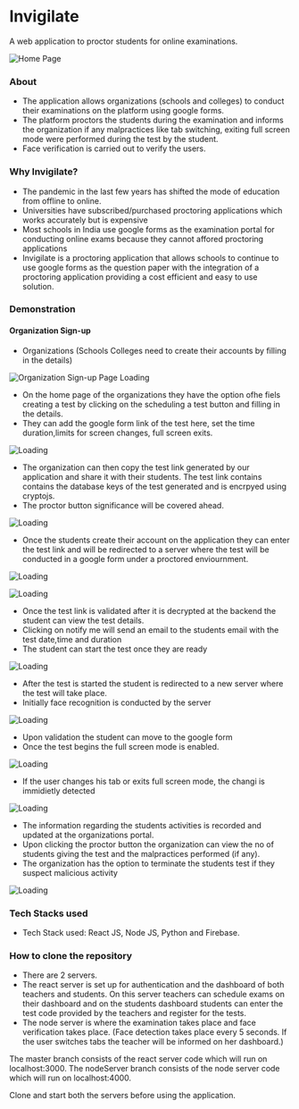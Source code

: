 # Invigilate
A web application to proctor students for online examinations.

![Home Page](https://github.com/prithvirohira8/prithvirohira8.github.io/blob/main/_posts/images/invigilate/home-page.png?raw=true "Home Page")

### About
- The application allows organizations (schools and colleges) to conduct their examinations on the platform using google forms.
- The platform proctors the students during the examination and informs the organization if any malpractices like tab switching, exiting full screen mode were performed during the test by the student.
- Face verification is carried out to verify the users.

### Why Invigilate?
- The pandemic in the last few years has shifted the mode of education from offline to online.
- Universities have subscribed/purchased proctoring applications which works accurately but is expensive
- Most schools in India use google forms as the examination portal for conducting online exams because they cannot affored proctoring applications
- Invigilate is a proctoring application that allows schools to continue to use google forms as the question paper with the integration of a proctoring application providing a cost efficient and easy to use solution.

### Demonstration

#### Organization Sign-up
- Organizations (Schools Colleges need to create their accounts by filling in the details)

![Organization Sign-up Page Loading](https://github.com/prithvirohira8/prithvirohira8.github.io/blob/main/_posts/images/invigilate/organization-signup.png?raw=true "Organization Sign-up Page")

- On the home page of the organizations they have the option ofhe fiels creating a test by clicking on the scheduling a test button and filling in the details.
- They can add the google form link of the test here, set the time duration,limits for screen changes, full screen exits.

![Loading](https://github.com/prithvirohira8/prithvirohira8.github.io/blob/main/_posts/images/invigilate/test-reg1.png?raw=true "Scheduling a test")

- The organization can then copy the test link generated by our application and share it with their students. The test link contains contains the database keys of the test generated and is encrpyed using cryptojs.
- The proctor button significance will be covered ahead.

![Loading](https://github.com/prithvirohira8/prithvirohira8.github.io/blob/main/_posts/images/invigilate/test-reg2.png?raw=true "Test Details")

- Once the students create their account on the application they can enter the test link and will be redirected to a server where the test will be conducted in a google form under a proctored enviournment.

![Loading](https://github.com/prithvirohira8/prithvirohira8.github.io/blob/main/_posts/images/invigilate/student-signup.png?raw=true "Student Signup")

![Loading](https://github.com/prithvirohira8/prithvirohira8.github.io/blob/main/_posts/images/invigilate/student-portal.png?raw=true "Entering the test link")

- Once the test link is validated after it is decrypted at the backend the student can view the test details.
- Clicking on notify me will send an email to the students email with the test date,time and duration
- The student can start the test once they are ready

![Loading](https://github.com/prithvirohira8/prithvirohira8.github.io/blob/main/_posts/images/invigilate/test-details.png?raw=true "Entering the test link")

- After the test is started the student is redirected to a new server where the test will take place.
- Initially face recognition is conducted by the server

![Loading](https://github.com/prithvirohira8/prithvirohira8.github.io/blob/main/_posts/images/invigilate/test-site1.png?raw=true "Test portal home-page")

- Upon validation the student can move to the google form
- Once the test begins the full screen mode is enabled.

![Loading](https://github.com/prithvirohira8/prithvirohira8.github.io/blob/main/_posts/images/invigilate/testsite3.png?raw=true "Test")

- If the user changes his tab or exits full screen mode, the changi is immidietly detected

![Loading](https://github.com/prithvirohira8/prithvirohira8.github.io/blob/main/_posts/images/invigilate/testsite4.png?raw=true "Tab Change Detected")

- The information regarding the students activities is recorded and updated at the organizations portal.
- Upon clicking the proctor button the organization can view the no of students giving the test and the malpractices performed (if any).
- The organization has the option to terminate the students test if they suspect malicious activity

![Loading](https://github.com/prithvirohira8/prithvirohira8.github.io/blob/main/_posts/images/invigilate/proctor1.png?raw=true "Procotring results")

### Tech Stacks used
- Tech Stack used: React JS, Node JS, Python and Firebase.

### How to clone the repository
- There are 2 servers. 
- The react server is set up for authentication and the dashboard of both teachers and students. On this server teachers can schedule exams on their dashboard and on the students dashboard students can enter the test code provided by the teachers and register for the tests.
- The node server is where the examination takes place and face verification takes place. (Face detection takes place every 5 seconds. If the user switches tabs the teacher will be informed on her dashboard.)

The master branch consists of the react server code which will run on localhost:3000.
The nodeServer branch consists of the node server code which will run on localhost:4000.

Clone and start both the servers before using the application.


